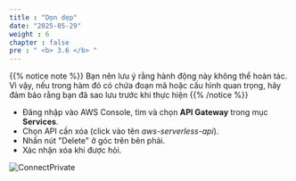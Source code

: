 ```yaml
---
title : "Dọn dẹp"
date: "2025-05-29"
weight : 6
chapter : false
pre : " <b> 3.6 </b> "
---
```



{{% notice note %}}
Bạn nên lưu ý rằng hành động này không thể hoàn tác. Vì vậy, nếu trong hàm đó có chứa đoạn mã hoặc cấu hình quan trọng, hãy đảm bảo rằng bạn đã sao lưu trước khi thực hiện
{{% /notice %}}

- Đăng nhập vào AWS Console, tìm và chọn **API Gateway** trong mục **Services**.
- Chọn API cần xóa (click vào tên *aws-serverless-api*).
- Nhấn nút "Delete" ở góc trên bên phải.
- Xác nhận xóa khi được hỏi.
  
![ConnectPrivate](/images/3-Amazon-API-Gateway/3.19.clean.png)